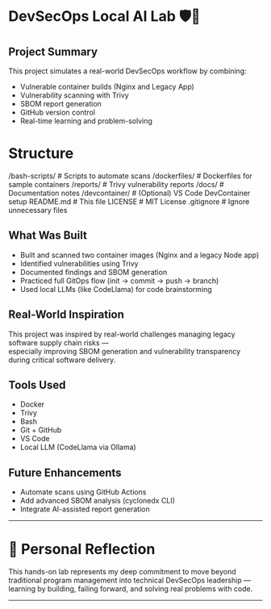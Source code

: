 # DevSecOps Local AI Lab 🛡️🐳

## Project Summary
This project simulates a real-world DevSecOps workflow by combining:
- Vulnerable container builds (Nginx and Legacy App)
- Vulnerability scanning with Trivy
- SBOM report generation
- GitHub version control
- Real-time learning and problem-solving

# Structure
/bash-scripts/            # Scripts to automate scans
/dockerfiles/             # Dockerfiles for sample containers
/reports/                 # Trivy vulnerability reports
/docs/                    # Documentation notes
/devcontainer/            # (Optional) VS Code DevContainer setup
README.md                 # This file
LICENSE                   # MIT License
.gitignore                # Ignore unnecessary files

## What Was Built
- Built and scanned two container images (Nginx and a legacy Node app)
- Identified vulnerabilities using Trivy
- Documented findings and SBOM generation
- Practiced full GitOps flow (init → commit → push → branch)
- Used local LLMs (like CodeLlama) for code brainstorming

## Real-World Inspiration
This project was inspired by real-world challenges managing legacy software supply chain risks —  
especially improving SBOM generation and vulnerability transparency during critical software delivery.

## Tools Used
- Docker
- Trivy
- Bash
- Git + GitHub
- VS Code
- Local LLM (CodeLlama via Ollama)

## Future Enhancements
- Automate scans using GitHub Actions
- Add advanced SBOM analysis (cyclonedx CLI)
- Integrate AI-assisted report generation

---

# 📢 Personal Reflection
This hands-on lab represents my deep commitment to move beyond traditional program management into technical DevSecOps leadership — learning by building, failing forward, and solving real problems with code.

---